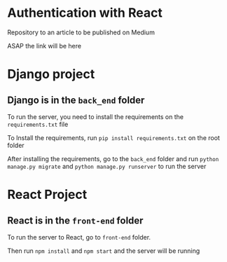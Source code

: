 # Authentication with React
Repository to an article to be published on Medium

ASAP the link will be here

# Django project

## Django is in the `back_end` folder

To run the server, you need to install the requirements on the `requirements.txt` file

To Install the requirements, run `pip install requirements.txt` on the root folder

After installing the requirements, go to the `back_end` folder and run `python manage.py migrate` and `python manage.py runserver` to run the server

# React Project

## React is in the `front-end` folder

To run the server to React, go to `front-end` folder.

Then run `npm install` and `npm start` and the server will be running

